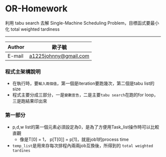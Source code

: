 # OR-Homework
利用 tabu search 去解 Single-Machine Scheduling Problem，目標函式要最小化 total weighted tardiness
	
*****
|Author|歐子毓|
|---|---
|E-mail|a1225johnny@gmail.com

### 程式主架構說明
- 在執行時，要``輸入兩個值``，第一個是iteration要跑幾次，第二個是tabu list的size
- 程式主要分成三部分，一是``變數宣告``，二是主要``tabu search``在跑的for loop，三是跑結果印出來

### 第一部分
* p,d,w list的第一個元素必須設定為0，是為了方便用Task_list操作時可以比較直觀
  * 像是T[0] = 1， p[T[0]] = p[1]，就是job1的process time
* ``temp_list``是用來存每次排程內兩兩job互換後，所得到的 ``total weighted tardines``
